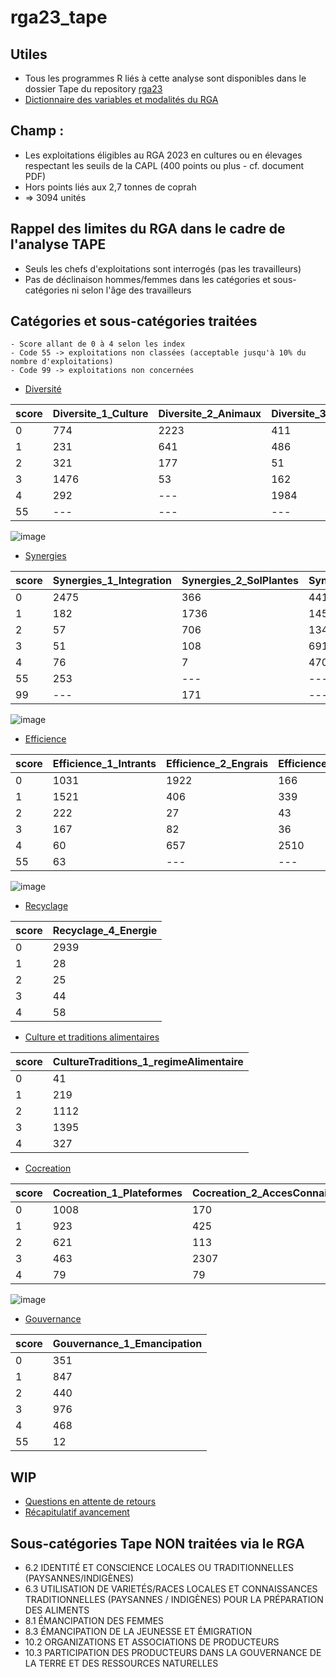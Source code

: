 # rga23_tape

## Utiles
- Tous les programmes R liés à cette analyse sont disponibles dans le dossier Tape du repository [rga23](https://github.com/nathalieDubreu/rga23) 
- [Dictionnaire des variables et modalités du RGA](https://docs.google.com/spreadsheets/d/16DxQiRkNIRXOBTypMM7NZsaku60rkBLX/edit?usp=sharing&ouid=111896801001167457308&rtpof=true&sd=true)

## **Champ** : 
- Les exploitations éligibles au RGA 2023 en cultures ou en élevages respectant les seuils de la CAPL (400 points ou plus - cf. document PDF)
- Hors points liés aux 2,7 tonnes de coprah
- => 3094 unités

## Rappel des limites du RGA dans le cadre de l'analyse TAPE
- Seuls les chefs d'exploitations sont interrogés (pas les travailleurs) 
- Pas de déclinaison hommes/femmes dans les catégories et sous-catégories ni selon l'âge des travailleurs

## Catégories et sous-catégories traitées
    - Score allant de 0 à 4 selon les index
    - Code 55 -> exploitations non classées (acceptable jusqu'à 10% du nombre d'exploitations)
    - Code 99 -> exploitations non concernées

- [Diversité](1-Diversity.md)
    
| score | Diversite_1_Culture | Diversite_2_Animaux | Diversite_3_Arbres | Diversite_4_Activite |
|-------|----------------------|----------------------|---------------------|----------------------|
| 0     | 774                  | 2223                 | 411                 | 879                  |
| 1     | 231                  | 641                  | 486                 | 620                  |
| 2     | 321                  | 177                  | 51                  | 978                  |
| 3     | 1476                 | 53                   | 162                 | 336                  |
| 4     | 292                  | ---                  | 1984                | 238                  |
| 55    | ---                  | ---                  | ---                 | 43                   |

![image](Graphiques/scoresDiversite.png)

- [Synergies](2-Synergies.md)
      
| score | Synergies_1_Integration | Synergies_2_SolPlantes | Synergies_3_IntegrationArbres | Synergies_4_Connectivite |
|-------|-------------------------|------------------------|-------------------------------|--------------------------|
| 0     | 2475                    | 366                    | 441                           | 522                      |
| 1     | 182                     | 1736                   | 145                           | 1027                     |
| 2     | 57                      | 706                    | 1347                          | 959                      |
| 3     | 51                      | 108                    | 691                           | 378                      |
| 4     | 76                      | 7                      | 470                           | 208                      |
| 55    | 253                     | ---                    | ---                           | ---                      |
| 99    | ---                     | 171                    | ---                           | ---                      |

![image](Graphiques/scoresSynergies.png)

- [Efficience](3-Efficience.md)
 
| score | Efficience_1_Intrants | Efficience_2_Engrais | Efficience_3_Pesticides | Efficience_4_ProductiviteBesoins |
|-------|------------------------|----------------------|--------------------------|----------------------------------|
| 0     | 1031                   | 1922                 | 166                      | 906                              |
| 1     | 1521                   | 406                  | 339                      | 59                               |
| 2     | 222                    | 27                   | 43                       | 637                              |
| 3     | 167                    | 82                    | 36                       | 985                              |
| 4     | 60                      | 657                  | 2510                     | 507                              |
| 55    | 63                     | ---                  | ---                      | ---                              |

![image](Graphiques/scoresEfficience.png)

- [Recyclage](4-Recyclage.md)

| score | Recyclage_4_Energie    |
|-------|-----|
| 0     | 2939|
| 1     |   28|
| 2     |   25|
| 3     |   44|
| 4     |   58|

- [Culture et traditions alimentaires](6-CultureTraditions.md)

| score | CultureTraditions_1_regimeAlimentaire   |
|-------|-----|
| 0     | 41  |
| 1     | 219 |
| 2     | 1112|
| 3     | 1395|
| 4     | 327 |

- [Cocreation](7-Cocreation.md)

| score | Cocreation_1_Plateformes | Cocreation_2_AccesConnaissances | Cocreation_3_Participation |
|-------|--------------------------|---------------------------------|----------------------------|
| 0     | 1008                      | 170                             | 2162                       |
| 1     | 923                      | 425                             | 330                        |
| 2     | 621                    | 113                             | 281                        |
| 3     | 463                      | 2307                            | 189                        |
| 4     | 79                      | 79                              | 132                        |

![image](Graphiques/scoresCocreation.png)

- [Gouvernance](10-Gouvernance.md)

| score | Gouvernance_1_Emancipation |
|-------|----------------------------|
| 0     | 351                        |
| 1     | 847                        |
| 2     | 440                        |
| 3     | 976                        |
| 4     | 468                        |
| 55    | 12                         |


## WIP
- [Questions en attente de retours](QuestionsPourLaDag.md)
- [Récapitulatif avancement](Recapitulatif.md)

## Sous-catégories Tape NON traitées via le RGA

- 6.2 IDENTITÉ ET CONSCIENCE LOCALES OU TRADITIONNELLES (PAYSANNES/INDIGÈNES)
- 6.3 UTILISATION DE VARIETÉS/RACES LOCALES ET CONNAISSANCES TRADITIONNELLES (PAYSANNES / INDIGÈNES) POUR LA PRÉPARATION DES ALIMENTS
- 8.1 ÉMANCIPATION DES FEMMES
- 8.3 ÉMANCIPATION DE LA JEUNESSE ET ÉMIGRATION
- 10.2 ORGANIZATIONS ET ASSOCIATIONS DE PRODUCTEURS
- 10.3 PARTICIPATION DES PRODUCTEURS DANS LA GOUVERNANCE DE LA TERRE ET DES RESSOURCES NATURELLES

